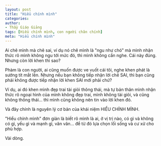 ```yaml
---
layout: post
title: "Hiểu chính mình"
categories:
author:
- Thầy Giáo Giảng
tags: [Hiểu chính mình, con người chân chính]
meta: "Hiểu chính mình"
---
```

Ai chê mình mà chê sai, ví dụ nó chê mình là "ngu như chó" mà mình nhận thức rõ mình không ngu tới mức đó, thì mình không cần nghe. Cái này đúng.
Nhưng còn lời khen thì sao?

Phàm là con người, ai cũng muốn được ve vuốt cái tôi, nghe khen phát là sướng tít mắt lên. Nhưng nếu bạn không tiếp nhận lời chê SAI, thì bạn cũng phải không được tiếp nhận lời khen SAI mới phải chứ?

Ví dụ, ai đó khen mình đẹp trai tài giỏi thông thái, mà tự bản thân mình nhận thức rõ ngoại hình của mình không đẹp trai, mình không tài giỏi, và cũng không thông thái... thì mình cũng không nên tin vào lời khen đó.

Và đây chính là nguyên lý cơ bản của khái niệm HIỂU CHÍNH MÌNH.

"Hiểu chính mình" đơn giản là biết rõ mình là ai, ở vị trị nào, có gì và không có gì, yếu gì và mạnh gì, vân vân... để từ đó lựa chọn lối sống và cư xử cho phù hợp.

Vài dòng.